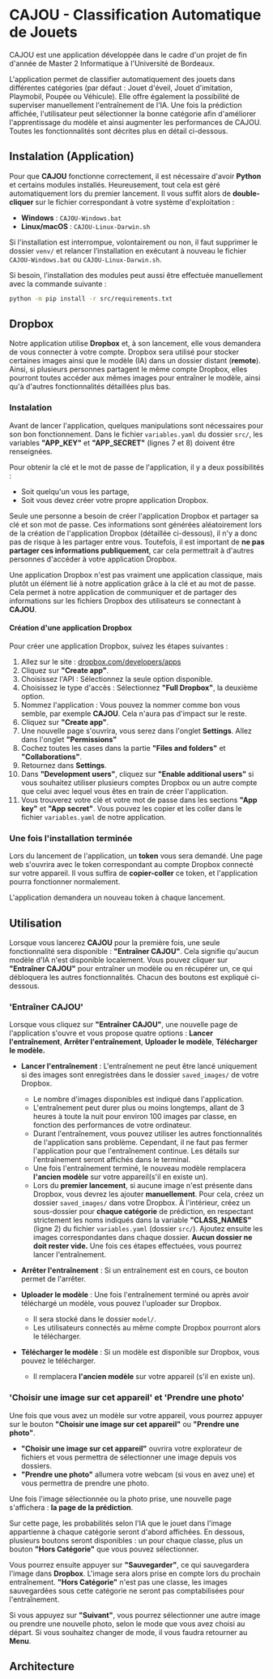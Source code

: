 # CAJOU - Classification Automatique de Jouets
CAJOU est une application développée dans le cadre d'un projet de fin d'année de Master 2 Informatique 
à l'Université de Bordeaux.

L'application permet de classifier automatiquement des jouets dans différentes catégories
(par défaut : Jouet d'éveil, Jouet d'imitation, Playmobil, Poupée ou Véhicule). Elle offre 
également la possibilité de superviser manuellement l'entraînement de l'IA. Une fois la prédiction 
affichée, l'utilisateur peut sélectionner la bonne catégorie afin d'améliorer l'apprentissage du 
modèle et ainsi augmenter les performances de CAJOU. Toutes les fonctionnalités sont décrites 
plus en détail ci-dessous.

## Instalation (Application)
Pour que **CAJOU** fonctionne correctement, il est nécessaire d'avoir **Python** et certains modules 
installés. Heureusement, tout cela est géré automatiquement lors du premier lancement.  Il vous suffit 
alors de **double-cliquer** sur le fichier correspondant à votre système d'exploitation :  
- **Windows** : `CAJOU-Windows.bat`  
- **Linux/macOS** : `CAJOU-Linux-Darwin.sh`

Si l'installation est interrompue, volontairement ou non, il faut supprimer le dossier `venv/` et 
relancer l’installation en exécutant à nouveau le fichier `CAJOU-Windows.bat` ou `CAJOU-Linux-Darwin.sh`.

Si besoin, l’installation des modules peut aussi être effectuée manuellement avec la commande suivante :  

```bash
python -m pip install -r src/requirements.txt
```

## Dropbox
Notre application utilise **Dropbox** et, à son lancement, elle vous demandera de vous connecter à votre compte. Dropbox sera utilisé pour stocker certaines images ainsi que le modèle (IA) dans un dossier distant (**remote**). Ainsi, si plusieurs personnes partagent le même compte Dropbox, elles pourront toutes accéder aux mêmes images pour entraîner le modèle, ainsi qu'à d'autres fonctionnalités détaillées plus bas.  

### Instalation
Avant de lancer l'application, quelques manipulations sont nécessaires pour son bon fonctionnement. Dans le fichier `variables.yaml` du dossier `src/`, les variables **"APP_KEY"** et **"APP_SECRET"** (lignes 7 et 8) doivent être renseignées.

Pour obtenir la clé et le mot de passe de l'application, il y a deux possibilités :  
- Soit quelqu'un vous les partage,  
- Soit vous devez créer votre propre application Dropbox.

Seule une personne a besoin de créer l'application Dropbox et partager sa clé et son mot de passe. Ces informations sont générées aléatoirement lors de la création de l'application Dropbox (détaillée ci-dessous), il n'y a donc pas de risque à les partager entre vous. Toutefois, il est important de **ne pas partager ces informations publiquement**, car cela permettrait à d'autres personnes d'accéder à votre application Dropbox.

Une application Dropbox n'est pas vraiment une application classique, mais plutôt un élément lié à notre application grâce à la clé et au mot de passe. Cela permet à notre application de communiquer et de partager des informations sur les fichiers Dropbox des utilisateurs se connectant à **CAJOU**.

#### Création d'une application Dropbox  
Pour créer une application Dropbox, suivez les étapes suivantes :  

1. Allez sur le site : [dropbox.com/developers/apps](https://www.dropbox.com/developers/apps)
2. Cliquez sur **"Create app"**.
3. Choisissez l'API : Sélectionnez la seule option disponible.
4. Choisissez le type d'accès : Sélectionnez **"Full Dropbox"**, la deuxième option.
5. Nommez l'application : Vous pouvez la nommer comme bon vous semble, par exemple **CAJOU**. Cela n'aura pas d'impact sur le reste. 
6. Cliquez sur **"Create app"**.
7. Une nouvelle page s'ouvrira, vous serez dans l'onglet **Settings**. Allez dans l'onglet **"Permissions"**  
8. Cochez toutes les cases dans la partie **"Files and folders"** et **"Collaborations"**.
9. Retournez dans **Settings**.
10. Dans **"Development users"**, cliquez sur **"Enable additional users"** si vous souhaitez utiliser plusieurs comptes Dropbox ou un autre compte que celui avec lequel vous êtes en train de créer l'application.  
11. Vous trouverez votre clé et votre mot de passe dans les sections **"App key"** et **"App secret"**. Vous pouvez les copier et les coller dans le fichier `variables.yaml` de notre application.

### Une fois l'installation terminée  
Lors du lancement de l'application, un **token** vous sera demandé. Une page web s'ouvrira avec le token correspondant au compte Dropbox connecté sur votre appareil. Il vous suffira de **copier-coller** ce token, et l'application pourra fonctionner normalement.  

L'application demandera un nouveau token à chaque lancement. 

## Utilisation
Lorsque vous lancerez **CAJOU** pour la première fois, une seule fonctionnalité sera disponible : **"Entraîner CAJOU"**.  Cela signifie qu'aucun modèle d'IA n'est disponible localement. Vous pouvez cliquer sur **"Entraîner CAJOU"** pour entraîner un modèle ou en récupérer un, ce qui débloquera les autres fonctionnalités. Chacun des boutons est expliqué ci-dessous.

### 'Entraîner CAJOU'
Lorsque vous cliquez sur **"Entraîner CAJOU"**, une nouvelle page de l'application s'ouvre et vous propose quatre options : **Lancer l'entraînement**, **Arrêter l'entraînement**, **Uploader le modèle**, **Télécharger le modèle.**  

- **Lancer l'entraînement** : L'entraînement ne peut être lancé uniquement si des images sont enregistrées dans le dossier `saved_images/` de votre Dropbox.  
  - Le nombre d'images disponibles est indiqué dans l'application.
  - L'entraînement peut durer plus ou moins longtemps, allant de 3 heures à toute la nuit pour environ 100 images par classe, en fonction des performances de votre ordinateur.
  - Durant l'entraînement, vous pouvez utiliser les autres fonctionnalités de l'application sans problème. Cependant, il ne faut pas fermer l'application pour que l'entraînement continue. Les détails sur l'entraînement seront affichés dans le terminal.
  - Une fois l'entraînement terminé, le nouveau modèle remplacera **l'ancien modèle** sur votre appareil(s'il en existe un).
  - Lors du **premier lancement**, si aucune image n'est présente dans Dropbox, vous devrez les ajouter **manuellement**. Pour cela, créez un dossier `saved_images/` dans votre Dropbox. À l'intérieur, créez un sous-dossier pour **chaque catégorie** de prédiction, en respectant strictement les noms indiqués dans la variable **"CLASS_NAMES"** (ligne 2) du fichier `variables.yaml` (dossier `src/`). Ajoutez ensuite les images correspondantes dans chaque dossier. **Aucun dossier ne doit rester vide.** Une fois ces étapes effectuées, vous pourrez lancer l'entraînement.
- **Arrêter l'entraînement** : Si un entraînement est en cours, ce bouton permet de l'arrêter. 

- **Uploader le modèle** : Une fois l'entraînement terminé ou après avoir téléchargé un modèle, vous pouvez l'uploader sur Dropbox.  
  - Il sera stocké dans le dossier `model/`.  
  - Les utilisateurs connectés au même compte Dropbox pourront alors le télécharger.

- **Télécharger le modèle** : Si un modèle est disponible sur Dropbox, vous pouvez le télécharger.  
  - Il remplacera **l'ancien modèle** sur votre appareil (s'il en existe un).  

### 'Choisir une image sur cet appareil' et 'Prendre une photo'
Une fois que vous avez un modèle sur votre appareil, vous pourrez appuyer sur le bouton **"Choisir une image sur cet appareil"** ou **"Prendre une photo"**.  

- **"Choisir une image sur cet appareil"** ouvrira votre explorateur de fichiers et vous permettra de sélectionner une image depuis vos dossiers.  
- **"Prendre une photo"** allumera votre webcam (si vous en avez une) et vous permettra de prendre une photo.

Une fois l'image sélectionnée ou la photo prise, une nouvelle page s'affichera : **la page de la prédiction**.

Sur cette page, les probabilités selon l'IA que le jouet dans l'image appartienne à chaque catégorie seront d'abord affichées. En dessous, plusieurs boutons seront disponibles : un pour chaque classe, plus un bouton **"Hors Catégorie"** que vous pouvez sélectionner.  

Vous pourrez ensuite appuyer sur **"Sauvegarder"**, ce qui sauvegardera l'image dans **Dropbox**. L'image sera alors prise en compte lors du prochain entraînement. **"Hors Catégorie"** n'est pas une classe, les images sauvegardées sous cette catégorie ne seront pas comptabilisées pour l'entraînement.  

Si vous appuyez sur **"Suivant"**, vous pourrez sélectionner une autre image ou prendre une nouvelle photo, selon le mode que vous avez choisi au départ. Si vous souhaitez changer de mode, il vous faudra retourner au **Menu**.

## Architecture
